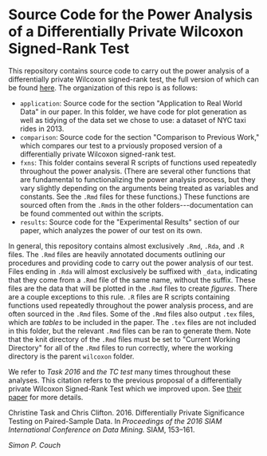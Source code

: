 
Source Code for the Power Analysis of a Differentially Private Wilcoxon Signed-Rank Test
========================================================================================

This repository contains source code to carry out the power analysis of a differentially private Wilcoxon signed-rank test, the full version of which can be found [here](https://arxiv.org/abs/1809.01635). The organization of this repo is as follows:

-   `application`: Source code for the section "Application to Real World Data" in our paper. In this folder, we have code for plot generation as well as tidying of the data set we chose to use: a dataset of NYC taxi rides in 2013.
-   `comparison`: Source code for the section "Comparison to Previous Work," which compares our test to a prviously proposed version of a differentially private Wilcoxon signed-rank test.
-   `fxns`: This folder contains several R scripts of functions used repeatedly throughout the power analysis. (There are several other functions that are fundamental to functionalizing the power analysis process, but they vary slightly depending on the arguments being treated as variables and constants. See the `.Rmd` files for these functions.) These functions are sourced often from the `.Rmd`s in the other folders---documentation can be found commented out within the scripts.
-   `results`: Source code for the "Experimental Results" section of our paper, which analyzes the power of our test on its own.

In general, this repository contains almost exclusively `.Rmd`, `.Rda`, and `.R` files. The `.Rmd` files are heavily annotated documents outlining our procedures and providing code to carry out the power analysis of our test. Files ending in `.Rda` will almost exclusively be suffixed with `_data`, indicating that they come from a `.Rmd` file of the same name, without the suffix. These files are the data that will be plotted in the `.Rmd` files to create *figures*. There are a couple exceptions to this rule. `.R` files are R scripts containing functions used repeatedly throughout the power analysis process, and are often sourced in the `.Rmd` files. Some of the `.Rmd` files also output `.tex` files, which are *tables* to be included in the paper. The `.tex` files are not included in this folder, but the relevant `.Rmd` files can be ran to generate them. Note that the knit directory of the `.Rmd` files must be set to "Current Working Directory" for all of the `.Rmd` files to run correctly, where the working directory is the parent `wilcoxon` folder.

We refer to *Task 2016* and *the TC test* many times throughout these analyses. This citation refers to the previous proposal of a differentially private Wilcoxon Signed-Rank Test which we improved upon. See [their paper](https://epubs.siam.org/doi/pdf/10.1137/1.9781611974348.18) for more details.

Christine Task and Chris Clifton. 2016. Differentially Private Significance Testing on Paired-Sample Data. In *Proceedings of the 2016 SIAM International Conference on Data Mining.* SIAM, 153–161.

*Simon P. Couch*
